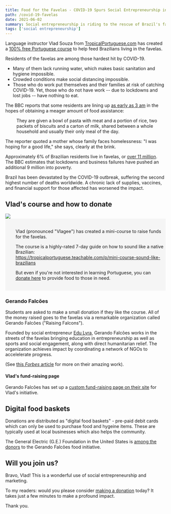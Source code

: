 ```yaml
---
title: Food for the Favelas - COVID-19 Spurs Social Entrepreneurship in Brazil
path: /covid-19-favelas
date: 2021-06-02
summary: Social entrepreneurship is riding to the rescue of Brazil's favelas. The only thing missing? You. 
tags: ['social entrepreneurship']
---
```


Language instructor Vlad Souza from <a href="http://tropicalportuguese.com/" target="blank">TropicalPortuguese.com</a> has created a <a href="https://tropicalportuguese.teachable.com/p/mini-course-sound-like-brazilians" target="blanks">100% free Portuguese course</a> to help feed Brazilians living in the favelas. 

Residents of the favelas are among those hardest hit by COVID-19.

* Many of them lack running water, which makes basic sanitation and hygiene impossible.
* Crowded conditions make social distancing impossible. 
* Those who do work put themselves and their families at risk of catching COVID-19. Yet, those who do not have work -- due to lockdowns and lost jobs -- have nothing to eat. 

The BBC reports that some residents are lining up <a href="https://www.bbc.com/news/world-latin-america-56765150" target="blank">as early as 3 am</a> in the hopes of obtaining a meager amount of food assistance: 

<div style="padding-left: 2.5em;"><p>They are given a bowl of pasta with meat and a portion of rice, two packets of biscuits and a carton of milk, shared between a whole household and usually their only meal of the day.</p></div>

The reporter quoted a mother whose family faces homelessness: "I was hoping for a good life," she says, clearly at the brink.

Approximately 6% of Brazilian residents live in favelas, or <a href="https://www.bbc.com/news/world-latin-america-27635554" target="blank">over 11 million</a>. The BBC estimates that lockdowns and business failures have pushed an additional 9 million into poverty.

Brazil has been devastated by the COVID-19 outbreak, suffering the second highest number of deaths worldwide. A chronic lack of supplies, vaccines, and financial support for those affected has worsened the impact. 

## Vlad's course and how to donate

<img class="right" src="https://res.cloudinary.com/icecloud7/image/upload/f_auto,w_300/v1622704663/vlad-souza-tropical-portuguese_lcf8xj.jpg"/>
<div style="padding-left: 2.3em; background-color: whitesmoke"><br/><p>Vlad (pronounced "Vlagee") has created a mini-course to raise funds for the favelas. 

The course is a highly-rated 7-day guide on how to sound like a native Brazilian:<br/>
<a href="https://tropicalportuguese.teachable.com/p/mini-course-sound-like-brazilians" target="blank">https://tropicalportuguese.teachable.com/p/mini-course-sound-like-brazilians</a>

But even if you're not interested in learning Portuguese, you can <a href="https://coronanoparedao.doare.org/br/doacao/gf/7e6de77a-81d3-4855-99ee-2edf0c12606b/Tropical-Portuguese" target="blank"><u>donate here</u></a> to provide food to those in need.  </p><br/>
</div>

### Gerando Falcões

Students are asked to make a small donation if they like the course. All of the money raised goes to the favelas via a remarkable organization called Gerando Falcões ("Raising Falcons"). 

Founded by social entrepreneur <a href="https://www.lse.ac.uk/lacc/news/edu-lyra-of-gerando-falcoes-speaks-at-LSE" target="blank">Edu Lyra</a>, Gerando Falcões works in the streets of the favelas bringing education in entrepreneurship as well as sports and social engagement, along with direct humanitarian relief. The organization achieves impact by coordinating a network of NGOs to accelelerate progress.  

(See <a href="https://www.forbes.com/sites/angelicamarideoliveira/2021/01/06/brazils-gerando-falces-aims-to-eradicate-misery-with-smart-slums/" target="blanks">this <em>Forbes</em> article</a> for more on their amazing work).

  
#### Vlad's fund-raising page

Gerando Falcões has set up a <a href="https://coronanoparedao.doare.org/br/doacao/gf/7e6de77a-81d3-4855-99ee-2edf0c12606b/Tropical-Portuguese" target="blank">custom fund-raising page on their site</a> for Vlad's initiative. 

## Digital food baskets

Donations are distributed as "digital food baskets" - pre-paid debit cards which can only be used to purchase food and hygeine items. These are typically used at local businesses which also helps the community. 

The General Electric (G.E.) Foundation in the United States is <a href="https://www.ge.com/news/press-releases/ge-foundation-covid-19-grant-helps-local-communities-in-brazil-fight-hunger" target="blank">among the donors</a> to the Gerando Falcões food initiative.

## Will you join us?

Bravo, Vlad! This is a wonderful use of social entrepreneurship and marketing. 

To my readers: would you please consider <a href="https://coronanoparedao.doare.org/br/doacao/gf/7e6de77a-81d3-4855-99ee-2edf0c12606b/Tropical-Portuguese" target="blank">making a donation</a> today? It takes just a few minutes to make a profound impact. 

Thank you.

